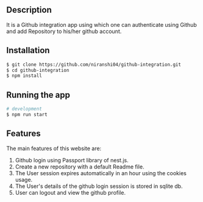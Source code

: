 ## Description

It is a Github integration app using which one can authenticate using Github and add Repository to his/her github account.

## Installation
```bash
$ git clone https://github.com/niranshi04/github-integration.git
$ cd github-integration
$ npm install
```

## Running the app

```bash
# development
$ npm run start

```

## Features
The main features of this website are:
1) Github login using Passport library of nest.js.
2) Create a new repository with a default Readme file.
3) The User session expires automatically in an hour using the cookies usage.
4) The User's details of the github login session is stored in sqlite db.
5) User can logout and view the github profile.